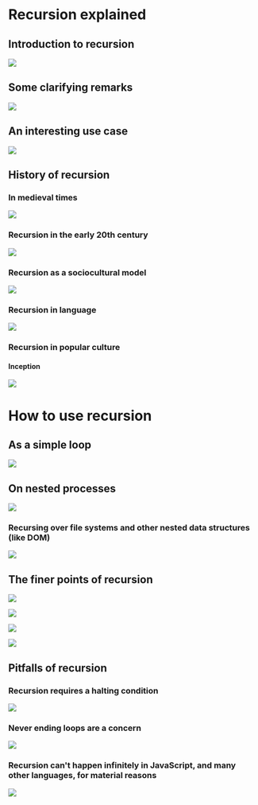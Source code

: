 # Recursion explained

## Introduction to recursion

![](http://img0.joyreactor.com/pics/post/gif-recursion-fan-1354626.gif)

## Some clarifying remarks

![](http://img1.joyreactor.com/pics/post/gif-coffee-recursion-951031.gif)

## An interesting use case

![](http://img0.joyreactor.com/pics/post/cats-recursion-gif-1338610.gif)

## History of recursion

### In medieval times

![](https://upload.wikimedia.org/wikipedia/commons/7/71/Serpiente_alquimica.jpg)

### Recursion in the early 20th century

![](https://upload.wikimedia.org/wikipedia/commons/6/62/Droste.jpg)

### Recursion as a sociocultural model

![](http://www.qwantz.com/comics/guest7/a_dinocomic_01.jpg)

### Recursion in language

![](http://languagelog.ldc.upenn.edu/~bgzimmer/hofstadter.png)

### Recursion in popular culture

#### Inception

![](http://31.media.tumblr.com/tumblr_ldpq5w5xgx1qfzuo6o1_500.png)

# How to use recursion

## As a simple loop

![](https://www.explainxkcd.com/wiki/images/c/c2/ozymandias.png)

## On nested processes

![](https://www.explainxkcd.com/wiki/images/1/1c/fixing_problems.png)

### Recursing over file systems and other nested data structures (like DOM)

![](https://www.explainxkcd.com/wiki/images/2/25/porn_folder.png)

## The finer points of recursion

![](http://imgs.xkcd.com/comics/self_description.png)

![](http://invisiblebread.com/comics/2013-01-22-reminders.png)

![](http://img0.joyreactor.com/pics/post/invisible-bread-comics-trophy-infinity-1873266.gif)

![](http://chainsawsuit.com/wp-content/uploads/2012/09/201209061.png)

## Pitfalls of recursion

### Recursion requires a halting condition

![](https://www.explainxkcd.com/wiki/images/8/82/tabletop_roleplaying.png)

### Never ending loops are a concern

![](https://www.explainxkcd.com/wiki/images/2/28/dependencies.png)

### Recursion can't happen infinitely in JavaScript, and many other languages, for material reasons

![](https://www.explainxkcd.com/wiki/images/6/6a/model_rail.png)
